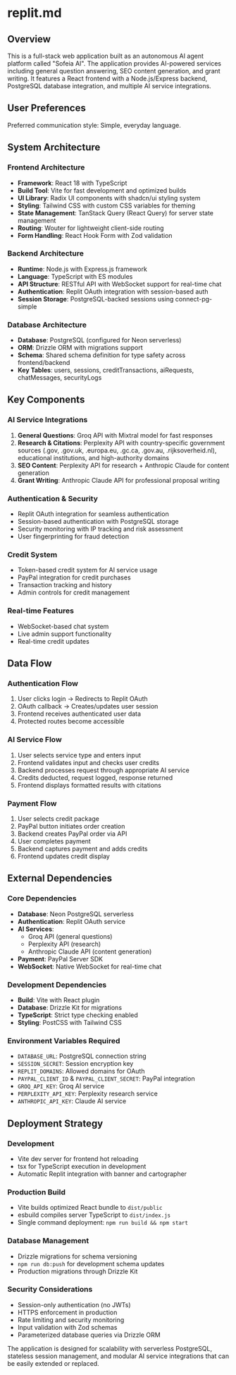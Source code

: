 # replit.md

## Overview

This is a full-stack web application built as an autonomous AI agent platform called "Sofeia AI". The application provides AI-powered services including general question answering, SEO content generation, and grant writing. It features a React frontend with a Node.js/Express backend, PostgreSQL database integration, and multiple AI service integrations.

## User Preferences

Preferred communication style: Simple, everyday language.

## System Architecture

### Frontend Architecture
- **Framework**: React 18 with TypeScript
- **Build Tool**: Vite for fast development and optimized builds
- **UI Library**: Radix UI components with shadcn/ui styling system
- **Styling**: Tailwind CSS with custom CSS variables for theming
- **State Management**: TanStack Query (React Query) for server state management
- **Routing**: Wouter for lightweight client-side routing
- **Form Handling**: React Hook Form with Zod validation

### Backend Architecture
- **Runtime**: Node.js with Express.js framework
- **Language**: TypeScript with ES modules
- **API Structure**: RESTful API with WebSocket support for real-time chat
- **Authentication**: Replit OAuth integration with session-based auth
- **Session Storage**: PostgreSQL-backed sessions using connect-pg-simple

### Database Architecture
- **Database**: PostgreSQL (configured for Neon serverless)
- **ORM**: Drizzle ORM with migrations support
- **Schema**: Shared schema definition for type safety across frontend/backend
- **Key Tables**: users, sessions, creditTransactions, aiRequests, chatMessages, securityLogs

## Key Components

### AI Service Integrations
1. **General Questions**: Groq API with Mixtral model for fast responses
2. **Research & Citations**: Perplexity API with country-specific government sources (.gov, .gov.uk, .europa.eu, .gc.ca, .gov.au, .rijksoverheid.nl), educational institutions, and high-authority domains
3. **SEO Content**: Perplexity API for research + Anthropic Claude for content generation
4. **Grant Writing**: Anthropic Claude API for professional proposal writing

### Authentication & Security
- Replit OAuth integration for seamless authentication
- Session-based authentication with PostgreSQL storage
- Security monitoring with IP tracking and risk assessment
- User fingerprinting for fraud detection

### Credit System
- Token-based credit system for AI service usage
- PayPal integration for credit purchases
- Transaction tracking and history
- Admin controls for credit management

### Real-time Features
- WebSocket-based chat system
- Live admin support functionality
- Real-time credit updates

## Data Flow

### Authentication Flow
1. User clicks login → Redirects to Replit OAuth
2. OAuth callback → Creates/updates user session
3. Frontend receives authenticated user data
4. Protected routes become accessible

### AI Service Flow
1. User selects service type and enters input
2. Frontend validates input and checks user credits
3. Backend processes request through appropriate AI service
4. Credits deducted, request logged, response returned
5. Frontend displays formatted results with citations

### Payment Flow
1. User selects credit package
2. PayPal button initiates order creation
3. Backend creates PayPal order via API
4. User completes payment
5. Backend captures payment and adds credits
6. Frontend updates credit display

## External Dependencies

### Core Dependencies
- **Database**: Neon PostgreSQL serverless
- **Authentication**: Replit OAuth service
- **AI Services**: 
  - Groq API (general questions)
  - Perplexity API (research)
  - Anthropic Claude API (content generation)
- **Payment**: PayPal Server SDK
- **WebSocket**: Native WebSocket for real-time chat

### Development Dependencies
- **Build**: Vite with React plugin
- **Database**: Drizzle Kit for migrations
- **TypeScript**: Strict type checking enabled
- **Styling**: PostCSS with Tailwind CSS

### Environment Variables Required
- `DATABASE_URL`: PostgreSQL connection string
- `SESSION_SECRET`: Session encryption key
- `REPLIT_DOMAINS`: Allowed domains for OAuth
- `PAYPAL_CLIENT_ID` & `PAYPAL_CLIENT_SECRET`: PayPal integration
- `GROQ_API_KEY`: Groq AI service
- `PERPLEXITY_API_KEY`: Perplexity research service
- `ANTHROPIC_API_KEY`: Claude AI service

## Deployment Strategy

### Development
- Vite dev server for frontend hot reloading
- tsx for TypeScript execution in development
- Automatic Replit integration with banner and cartographer

### Production Build
- Vite builds optimized React bundle to `dist/public`
- esbuild compiles server TypeScript to `dist/index.js`
- Single command deployment: `npm run build && npm start`

### Database Management
- Drizzle migrations for schema versioning
- `npm run db:push` for development schema updates
- Production migrations through Drizzle Kit

### Security Considerations
- Session-only authentication (no JWTs)
- HTTPS enforcement in production
- Rate limiting and security monitoring
- Input validation with Zod schemas
- Parameterized database queries via Drizzle ORM

The application is designed for scalability with serverless PostgreSQL, stateless session management, and modular AI service integrations that can be easily extended or replaced.